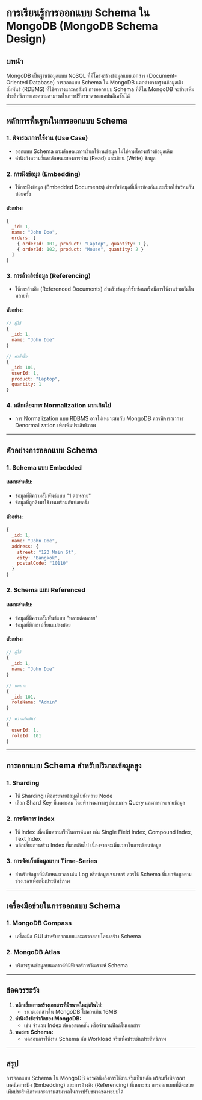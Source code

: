 # การเรียนรู้การออกแบบ Schema ใน MongoDB (MongoDB Schema Design)

## บทนำ
MongoDB เป็นฐานข้อมูลแบบ NoSQL ที่มีโครงสร้างข้อมูลแบบเอกสาร (Document-Oriented Database) การออกแบบ Schema ใน MongoDB แตกต่างจากฐานข้อมูลเชิงสัมพันธ์ (RDBMS) ที่ใช้ตารางและคอลัมน์ การออกแบบ Schema ที่ดีใน MongoDB จะช่วยเพิ่มประสิทธิภาพและความสามารถในการปรับขนาดของแอปพลิเคชันได้

---

## หลักการพื้นฐานในการออกแบบ Schema

### 1. **พิจารณาการใช้งาน (Use Case)**
- ออกแบบ Schema ตามลักษณะการเรียกใช้งานข้อมูล ไม่ใช่ตามโครงสร้างข้อมูลเดิม
- คำนึงถึงความถี่และลักษณะของการอ่าน (Read) และเขียน (Write) ข้อมูล

### 2. **การฝังข้อมูล (Embedding)**
- ใช้การฝังข้อมูล (Embedded Documents) สำหรับข้อมูลที่เกี่ยวข้องกันและเรียกใช้พร้อมกันบ่อยครั้ง

#### ตัวอย่าง:
```javascript
{
  _id: 1,
  name: "John Doe",
  orders: [
    { orderId: 101, product: "Laptop", quantity: 1 },
    { orderId: 102, product: "Mouse", quantity: 2 }
  ]
}
```

### 3. **การอ้างอิงข้อมูล (Referencing)**
- ใช้การอ้างอิง (Referenced Documents) สำหรับข้อมูลที่ซับซ้อนหรือมีการใช้งานร่วมกันในหลายที่

#### ตัวอย่าง:
```javascript
// ผู้ใช้
{
  _id: 1,
  name: "John Doe"
}

// คำสั่งซื้อ
{
  _id: 101,
  userId: 1,
  product: "Laptop",
  quantity: 1
}
```

### 4. **หลีกเลี่ยงการ Normalization มากเกินไป**
- การ Normalization แบบ RDBMS อาจไม่เหมาะสมกับ MongoDB ควรพิจารณาการ Denormalization เพื่อเพิ่มประสิทธิภาพ

---

## ตัวอย่างการออกแบบ Schema

### 1. **Schema แบบ Embedded**
#### เหมาะสำหรับ:
- ข้อมูลที่มีความสัมพันธ์แบบ "1 ต่อหลาย"
- ข้อมูลที่ถูกดึงมาใช้งานพร้อมกันบ่อยครั้ง

#### ตัวอย่าง:
```javascript
{
  _id: 1,
  name: "John Doe",
  address: {
    street: "123 Main St",
    city: "Bangkok",
    postalCode: "10110"
  }
}
```

### 2. **Schema แบบ Referenced**
#### เหมาะสำหรับ:
- ข้อมูลที่มีความสัมพันธ์แบบ "หลายต่อหลาย"
- ข้อมูลที่มีการเปลี่ยนแปลงบ่อย

#### ตัวอย่าง:
```javascript
// ผู้ใช้
{
  _id: 1,
  name: "John Doe"
}

// บทบาท
{
  _id: 101,
  roleName: "Admin"
}

// ความสัมพันธ์
{
  userId: 1,
  roleId: 101
}
```

---

## การออกแบบ Schema สำหรับปริมาณข้อมูลสูง

### 1. **Sharding**
- ใช้ Sharding เพื่อกระจายข้อมูลไปยังหลาย Node
- เลือก Shard Key ที่เหมาะสม โดยพิจารณาจากรูปแบบการ Query และการกระจายข้อมูล

### 2. **การจัดการ Index**
- ใช้ Index เพื่อเพิ่มความเร็วในการค้นหา เช่น Single Field Index, Compound Index, Text Index
- หลีกเลี่ยงการสร้าง Index ที่มากเกินไป เนื่องจากจะเพิ่มเวลาในการเขียนข้อมูล

### 3. **การจัดเก็บข้อมูลแบบ Time-Series**
- สำหรับข้อมูลที่มีลักษณะเวลา เช่น Log หรือข้อมูลเซนเซอร์ ควรใช้ Schema ที่แยกข้อมูลตามช่วงเวลาเพื่อเพิ่มประสิทธิภาพ

---

## เครื่องมือช่วยในการออกแบบ Schema

### 1. **MongoDB Compass**
- เครื่องมือ GUI สำหรับออกแบบและตรวจสอบโครงสร้าง Schema

### 2. **MongoDB Atlas**
- บริการฐานข้อมูลบนคลาวด์ที่มีฟีเจอร์การวิเคราะห์ Schema

---

## ข้อควรระวัง
1. **หลีกเลี่ยงการสร้างเอกสารที่มีขนาดใหญ่เกินไป:**
   - ขนาดเอกสารใน MongoDB ไม่ควรเกิน 16MB
2. **คำนึงถึงข้อจำกัดของ MongoDB:**
   - เช่น จำนวน Index ต่อคอลเลคชัน หรือจำนวนฟิลด์ในเอกสาร
3. **ทดสอบ Schema:**
   - ทดสอบการใช้งาน Schema กับ Workload จริงเพื่อประเมินประสิทธิภาพ

---

## สรุป
การออกแบบ Schema ใน MongoDB ควรคำนึงถึงการใช้งานจริงเป็นหลัก พร้อมทั้งพิจารณาเทคนิคการฝัง (Embedding) และการอ้างอิง (Referencing) ที่เหมาะสม การออกแบบที่ดีจะช่วยเพิ่มประสิทธิภาพและความสามารถในการปรับขนาดของระบบได้

